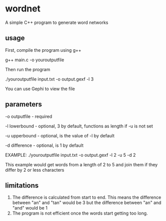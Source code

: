 # wordnet
A simple C++ program to generate word networks
## usage
First, compile the program using g++

g++ main.c -o youroutputfile

Then run the program

./youroutputfile input.txt -o output.gexf -l 3

You can use Gephi to view the file
## parameters
-o outputfile - required

-l lowerbound - optional, 3 by default, functions as length if -u is not set

-u upperbound - optional, is the value of -l by default

-d difference - optional, is 1 by default

EXAMPLE: ./youroutputfile input.txt -o output.gexf -l 2 -u 5 -d 2

This example would get words from a length of 2 to 5 and join them if they differ by 2 or less characters

## limitations
1. The difference is calculated from start to end. This means the difference between "an" and "tan" would be 3 but the difference between "an" and "and" would be 1
2. The program is not efficient once the words start getting too long.
